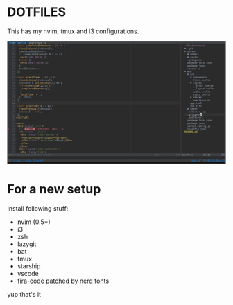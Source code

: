 # DOTFILES

This has my nvim, tmux and i3 configurations.

![image](./docs/minmal-vim-setup.png)

# For a new setup

Install following stuff:

- nvim (0.5+)
- i3
- zsh
- lazygit
- bat
- tmux
- starship
- vscode
- [fira-code patched by nerd fonts](https://www.nerdfonts.com/font-downloads)

yup that's it
